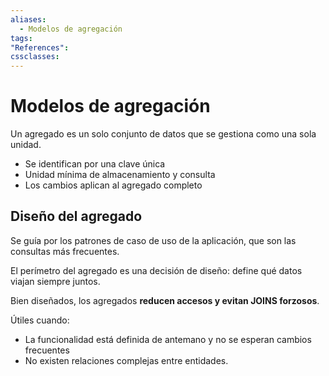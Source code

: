 ```yaml
---
aliases:
  - Modelos de agregación
tags:
"References":
cssclasses:
---
```

# Modelos de agregación

Un agregado es un solo conjunto de datos que se gestiona como una sola unidad.
- Se identifican por una clave única
- Unidad mínima de almacenamiento y consulta
- Los cambios aplican al agregado completo

## Diseño del agregado

Se guía por los patrones de caso de uso de la aplicación, que son las consultas más frecuentes. 

El perímetro del agregado es una decisión de diseño: define qué datos viajan siempre juntos.

Bien diseñados, los agregados **reducen accesos y evitan JOINS forzosos**.

Útiles cuando:
- La funcionalidad está definida de antemano y no se esperan cambios frecuentes
- No existen relaciones complejas entre entidades.